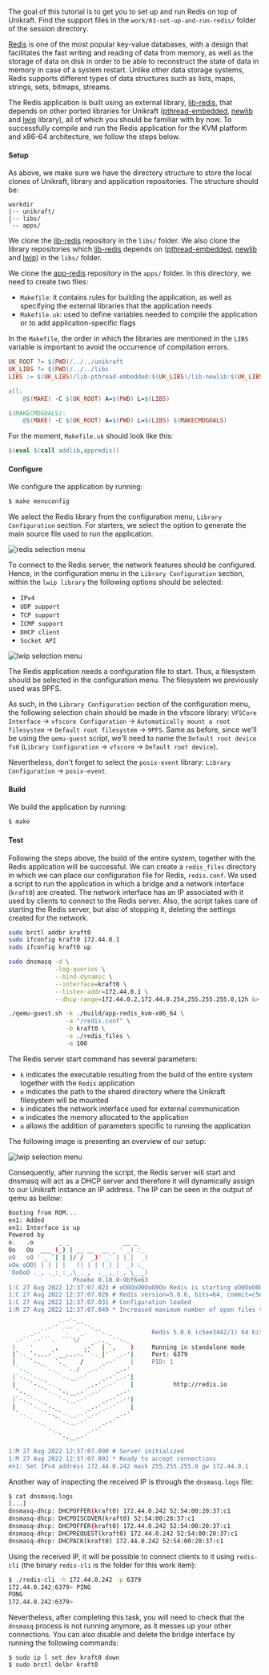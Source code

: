The goal of this tutorial is to get you to set up and run Redis on top of Unikraft.
Find the support files in the `work/03-set-up-and-run-redis/` folder of the session directory.

[Redis](https://redis.io/topics/introduction) is one of the most popular key-value databases, with a design that facilitates the fast writing and reading of data from memory, as well as the storage of data on disk in order to be able to reconstruct the state of data in memory in case of a system restart.
Unlike other data storage systems, Redis supports different types of data structures such as lists, maps, strings, sets, bitmaps, streams.

The Redis application is built using an external library, [lib-redis](https://github.com/unikraft/lib-redis), that depends on other ported libraries for Unikraft ([pthread-embedded](https://github.com/unikraft/lib-pthread-embedded), [newlib](https://github.com/unikraft/lib-newlib) and [lwip](https://github.com/unikraft/lib-lwip) library), all of which you should be familiar with by now.
To successfully compile and run the Redis application for the KVM platform and x86-64 architecture, we follow the steps below.

#### Setup

As above, we make sure we have the directory structure to store the local clones of Unikraft, library and application repositories.
The structure should be:

```
workdir
|-- unikraft/
|-- libs/
`-- apps/
```

We clone the [lib-redis](https://github.com/unikraft/lib-redis) repository in the `libs/` folder.
We also clone the library repositories which [lib-redis](https://github.com/unikraft/lib-redis) depends on ([pthread-embedded](https://github.com/unikraft/lib-pthread-embedded), [newlib](https://github.com/unikraft/lib-newlib) and [lwip](https://github.com/unikraft/lib-lwip)) in the `libs/` folder.

We clone the [app-redis](https://github.com/unikraft/app-redis/) repository in the `apps/` folder.
In this directory, we need to create two files:

* `Makefile`: it contains rules for building the application, as well as specifying the external libraries that the application needs
* `Makefile.uk`: used to define variables needed to compile the application or to add application-specific flags

In the `Makefile`, the order in which the libraries are mentioned in the `LIBS` variable is important to avoid the occurrence of compilation errors.

```Makefile
UK_ROOT ?= $(PWD)/../../unikraft
UK_LIBS ?= $(PWD)/../../libs
LIBS := $(UK_LIBS)/lib-pthread-embedded:$(UK_LIBS)/lib-newlib:$(UK_LIBS)/lib-lwip:$(UK_LIBS)/lib-redis

all:
	@$(MAKE) -C $(UK_ROOT) A=$(PWD) L=$(LIBS)

$(MAKECMDGOALS):
	@$(MAKE) -C $(UK_ROOT) A=$(PWD) L=$(LIBS) $(MAKECMDGOALS)
```

For the moment, `Makefile.uk` should look like this:

```Makefile
$(eval $(call addlib,appredis))
```

#### Configure

We configure the application by running:

```bash
$ make menuconfig
```

We select  the Redis library from the configuration menu, `Library Configuration` section.
For starters, we select the option to generate the main source file used to run the application.

![redis selection menu](/community/hackathons/sessions/complex-applications/images/redis_menu.png)

To connect to the Redis server, the network features should be configured.
Hence, in the configuration menu in the `Library Configuration` section, within the `lwip library` the following options should be selected:

* `IPv4`
* `UDP support`
* `TCP support`
* `ICMP support`
* `DHCP client`
* `Socket API`

![lwip selection menu](/community/hackathons/sessions/complex-applications/images/lwip_redis_menu.png)

The Redis application needs a configuration file to start.
Thus, a filesystem should be selected in the configuration menu.
The filesystem we previously used was 9PFS.

As such, in the `Library Configuration` section of the configuration menu, the following selection chain should be made in the vfscore library: `VFSCore Interface` -> `vfscore Configuration` -> `Automatically mount a root filesystem` -> `Default root filesystem` -> `9PFS`.
Same as before, since we'll be using the `qemu-guest` script, we'll need to name the `Default root device` `fs0` (`Library Configuration` -> `vfscore` -> `Default root device`).

Nevertheless, don't forget to select the `posix-event` library: `Library Configuration` -> `posix-event`.

#### Build

We build the application by running:

```bash
$ make
```

#### Test

Following the steps above, the build of the entire system, together with the Redis application will be successful.
We can create a `redis_files` directory in which we can place our configuration file for Redis, `redis.conf`.
We used a script to run the application in which a bridge and a network interface (`kraft0`) are created.
The network interface has an IP associated with it used by clients to connect to the Redis server.
Also, the script takes care of starting the Redis server, but also of stopping it, deleting the settings created for the network.

```bash
sudo brctl addbr kraft0
sudo ifconfig kraft0 172.44.0.1
sudo ifconfig kraft0 up

sudo dnsmasq -d \
             -log-queries \
             --bind-dynamic \
             --interface=kraft0 \
             --listen-addr=172.44.0.1 \
             --dhcp-range=172.44.0.2,172.44.0.254,255.255.255.0,12h &> dnsmasq.logs &

./qemu-guest.sh -k ./build/app-redis_kvm-x86_64 \
                -a "/redis.conf" \
                -b kraft0 \
                -e ./redis_files \
                -m 100
```

The Redis server start command has several parameters:

* `k` indicates the executable resulting from the build of the entire system together with the `Redis` application
* `e` indicates the path to the shared directory where the Unikraft filesystem will be mounted
* `b` indicates the network interface used for external communication
* `m` indicates the memory allocated to the application
* `a` allows the addition of parameters specific to running the application

The following image is presenting an overview of our setup:

![lwip selection menu](/community/hackathons/sessions/complex-applications/images/redis_setup.png)

Consequently, after running the script, the Redis server will start and dnsmasq will act as a DHCP server and therefore it will dynamically assign to our Unikraft instance an IP address.
The IP can be seen in the output of qemu as bellow:

```bash
Booting from ROM...
en1: Added
en1: Interface is up
Powered by
o.   .o       _ _               __ _
Oo   Oo  ___ (_) | __ __  __ _ ' _) :_
oO   oO ' _ `| | |/ /  _)' _` | |_|  _)
oOo oOO| | | | |   (| | | (_) |  _) :_
 OoOoO ._, ._:_:_,\_._,  .__,_:_, \___)
                  Phoebe 0.10.0~9bf6e63
1:C 27 Aug 2022 12:37:07.023 # oO0OoO0OoO0Oo Redis is starting oO0OoO0OoO0Oo
1:C 27 Aug 2022 12:37:07.026 # Redis version=5.0.6, bits=64, commit=c5ee3442, modified=1, pid=1, just started
1:C 27 Aug 2022 12:37:07.031 # Configuration loaded
1:M 27 Aug 2022 12:37:07.049 * Increased maximum number of open files to 10032 (it was originally set to 1024).
                _._                                                  
           _.-``__ ''-._                                             
      _.-``    `.  `_.  ''-._           Redis 5.0.6 (c5ee3442/1) 64 bit
  .-`` .-```.  ```\/    _.,_ ''-._                                   
 (    '      ,       .-`  | `,    )     Running in standalone mode
 |`-._`-...-` __...-.``-._|'` _.-'|     Port: 6379
 |    `-._   `._    /     _.-'    |     PID: 1
  `-._    `-._  `-./  _.-'    _.-'                                   
 |`-._`-._    `-.__.-'    _.-'_.-'|                                  
 |    `-._`-._        _.-'_.-'    |           http://redis.io        
  `-._    `-._`-.__.-'_.-'    _.-'                                   
 |`-._`-._    `-.__.-'    _.-'_.-'|                                  
 |    `-._`-._        _.-'_.-'    |                                  
  `-._    `-._`-.__.-'_.-'    _.-'                                   
      `-._    `-.__.-'    _.-'                                       
          `-._        _.-'                                           
              `-.__.-'                                               

1:M 27 Aug 2022 12:37:07.090 # Server initialized
1:M 27 Aug 2022 12:37:07.092 * Ready to accept connections
en1: Set IPv4 address 172.44.0.242 mask 255.255.255.0 gw 172.44.0.1
```

Another way of inspecting the received IP is through the `dnsmasq.logs` file:

```bash
$ cat dnsmasq.logs 
[...]
dnsmasq-dhcp: DHCPOFFER(kraft0) 172.44.0.242 52:54:00:20:37:c1 
dnsmasq-dhcp: DHCPDISCOVER(kraft0) 52:54:00:20:37:c1 
dnsmasq-dhcp: DHCPOFFER(kraft0) 172.44.0.242 52:54:00:20:37:c1 
dnsmasq-dhcp: DHCPREQUEST(kraft0) 172.44.0.242 52:54:00:20:37:c1 
dnsmasq-dhcp: DHCPACK(kraft0) 172.44.0.242 52:54:00:20:37:c1 
```

Using the received IP, it will be possible to connect clients to it using `redis-cli` (the binary `redis-cli` is the folder for this work item):

```bash
$ ./redis-cli -h 172.44.0.242 -p 6379
172.44.0.242:6379> PING
PONG
172.44.0.242:6379>
```

Nevertheless, after completing this task, you will need to check that the `dnsmasq` process is not running anymore, as it messes up your other connections.
You can also disable and delete the bridge interface by running the following commands:

```
$ sudo ip l set dev kraft0 down
$ sudo brctl delbr kraft0
```